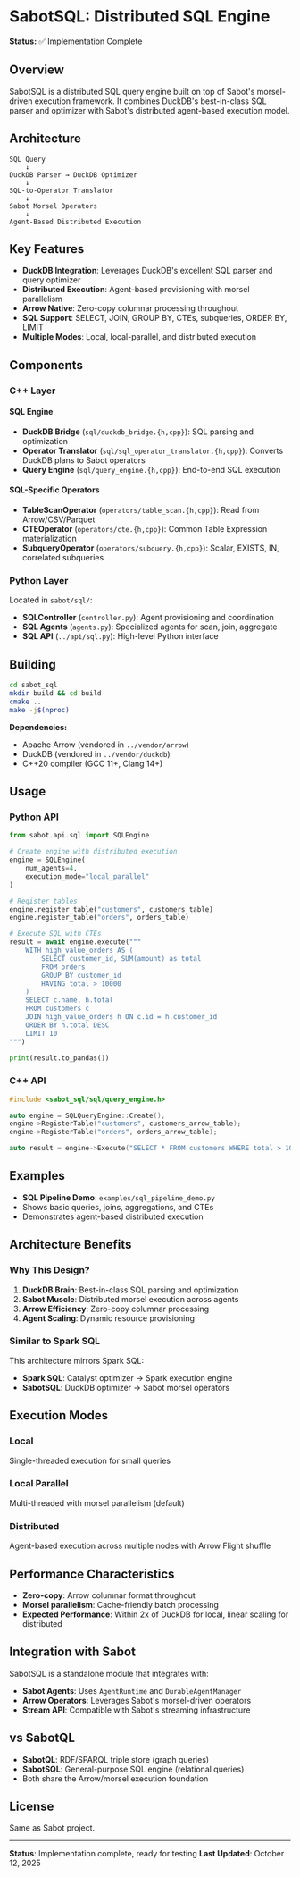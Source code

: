 # SabotSQL: Distributed SQL Engine

**Status:** ✅ Implementation Complete

## Overview

SabotSQL is a distributed SQL query engine built on top of Sabot's morsel-driven execution framework. It combines DuckDB's best-in-class SQL parser and optimizer with Sabot's distributed agent-based execution model.

## Architecture

```
SQL Query
    ↓
DuckDB Parser → DuckDB Optimizer
    ↓
SQL-to-Operator Translator
    ↓
Sabot Morsel Operators
    ↓
Agent-Based Distributed Execution
```

## Key Features

- **DuckDB Integration**: Leverages DuckDB's excellent SQL parser and query optimizer
- **Distributed Execution**: Agent-based provisioning with morsel parallelism
- **Arrow Native**: Zero-copy columnar processing throughout
- **SQL Support**: SELECT, JOIN, GROUP BY, CTEs, subqueries, ORDER BY, LIMIT
- **Multiple Modes**: Local, local-parallel, and distributed execution

## Components

### C++ Layer

#### SQL Engine
- **DuckDB Bridge** (`sql/duckdb_bridge.{h,cpp}`): SQL parsing and optimization
- **Operator Translator** (`sql/sql_operator_translator.{h,cpp}`): Converts DuckDB plans to Sabot operators
- **Query Engine** (`sql/query_engine.{h,cpp}`): End-to-end SQL execution

#### SQL-Specific Operators
- **TableScanOperator** (`operators/table_scan.{h,cpp}`): Read from Arrow/CSV/Parquet
- **CTEOperator** (`operators/cte.{h,cpp}`): Common Table Expression materialization
- **SubqueryOperator** (`operators/subquery.{h,cpp}`): Scalar, EXISTS, IN, correlated subqueries

### Python Layer

Located in `sabot/sql/`:
- **SQLController** (`controller.py`): Agent provisioning and coordination
- **SQL Agents** (`agents.py`): Specialized agents for scan, join, aggregate
- **SQL API** (`../api/sql.py`): High-level Python interface

## Building

```bash
cd sabot_sql
mkdir build && cd build
cmake ..
make -j$(nproc)
```

**Dependencies:**
- Apache Arrow (vendored in `../vendor/arrow`)
- DuckDB (vendored in `../vendor/duckdb`)
- C++20 compiler (GCC 11+, Clang 14+)

## Usage

### Python API

```python
from sabot.api.sql import SQLEngine

# Create engine with distributed execution
engine = SQLEngine(
    num_agents=4,
    execution_mode="local_parallel"
)

# Register tables
engine.register_table("customers", customers_table)
engine.register_table("orders", orders_table)

# Execute SQL with CTEs
result = await engine.execute("""
    WITH high_value_orders AS (
        SELECT customer_id, SUM(amount) as total
        FROM orders
        GROUP BY customer_id
        HAVING total > 10000
    )
    SELECT c.name, h.total
    FROM customers c
    JOIN high_value_orders h ON c.id = h.customer_id
    ORDER BY h.total DESC
    LIMIT 10
""")

print(result.to_pandas())
```

### C++ API

```cpp
#include <sabot_sql/sql/query_engine.h>

auto engine = SQLQueryEngine::Create();
engine->RegisterTable("customers", customers_arrow_table);
engine->RegisterTable("orders", orders_arrow_table);

auto result = engine->Execute("SELECT * FROM customers WHERE total > 1000");
```

## Examples

- **SQL Pipeline Demo**: `examples/sql_pipeline_demo.py`
- Shows basic queries, joins, aggregations, and CTEs
- Demonstrates agent-based distributed execution

## Architecture Benefits

### Why This Design?

1. **DuckDB Brain**: Best-in-class SQL parsing and optimization
2. **Sabot Muscle**: Distributed morsel execution across agents
3. **Arrow Efficiency**: Zero-copy columnar processing
4. **Agent Scaling**: Dynamic resource provisioning

### Similar to Spark SQL

This architecture mirrors Spark SQL:
- **Spark SQL**: Catalyst optimizer → Spark execution engine
- **SabotSQL**: DuckDB optimizer → Sabot morsel operators

## Execution Modes

### Local
Single-threaded execution for small queries

### Local Parallel
Multi-threaded with morsel parallelism (default)

### Distributed
Agent-based execution across multiple nodes with Arrow Flight shuffle

## Performance Characteristics

- **Zero-copy**: Arrow columnar format throughout
- **Morsel parallelism**: Cache-friendly batch processing
- **Expected Performance**: Within 2x of DuckDB for local, linear scaling for distributed

## Integration with Sabot

SabotSQL is a standalone module that integrates with:
- **Sabot Agents**: Uses `AgentRuntime` and `DurableAgentManager`
- **Arrow Operators**: Leverages Sabot's morsel-driven operators
- **Stream API**: Compatible with Sabot's streaming infrastructure

## vs SabotQL

- **SabotQL**: RDF/SPARQL triple store (graph queries)
- **SabotSQL**: General-purpose SQL engine (relational queries)
- Both share the Arrow/morsel execution foundation

## License

Same as Sabot project.

---

**Status**: Implementation complete, ready for testing
**Last Updated**: October 12, 2025


